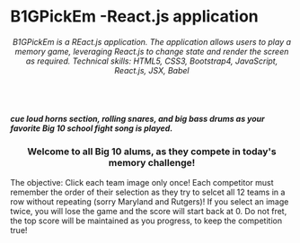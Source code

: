 # B1GPickEm -React.js application 
###### <center> B1GPickEm is a REact.js application. The application allows users to play a memory game, leveraging React.js to change state and render the screen as required. Technical skills: HTML5, CSS3, Bootstrap4, JavaScript, React.js, JSX, Babel</center>
<br>


##### *cue loud horns section, rolling snares, and big bass drums as your favorite Big 10 school fight song is played.* 
### <center> Welcome to all Big 10 alums, as they compete in today's memory challenge!</center> 

The objective: Click each team image only once! Each competitor must remember the order of their selection as they try to selcet all
12 teams in a row without repeating (sorry Maryland and Rutgers)! If you select an image twice, you will lose the game and the score will start back at 0. Do not fret, the top score will be maintained as you progress, to keep the competition true! 
